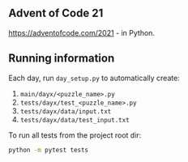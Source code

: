 ## Advent of Code 21

https://adventofcode.com/2021 - in Python.

## Running information

Each day, run `day_setup.py` to automatically create:

1. `main/dayx/<puzzle_name>.py`
2. `tests/dayx/test_<puzzle_name>.py`
3. `tests/dayx/data/input.txt`
4. `tests/dayx/data/test_input.txt`

To run all tests from the project root dir:

```bash
python -m pytest tests
```
